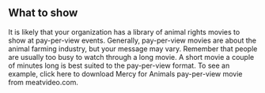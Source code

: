 ## What to show

It is likely that your organization has a library of animal rights movies to
show at pay-per-view events. Generally, pay-per-view movies are about the animal
farming industry, but your message may vary. Remember that people are usually
too busy to watch through a long movie. A short movie a couple of minutes long
is best suited to the pay-per-view format. To see an example, click here to
download Mercy for Animals pay-per-view movie from meatvideo.com.
